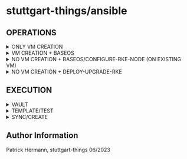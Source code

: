 # stuttgart-things/ansible

## OPERATIONS

<details><summary>ONLY VM CREATION</summary>

| FILE                                       | NEEDED/OPTIONAL CHANGES                                     |
|--------------------------------------------|-------------------------------------------------------------|
| helmfile.yaml                              | (only) release terraform must be enabled (set to installed) |
| environments/vm.yaml                       | set/change vmCount; vmName; vmNumCPUs; vmMemory; vmDiskSize |
| /environments/{{ .Environment.Name }}.yaml | set/change vmFolderPath; datastore; network                 |
|                                            |                                                             |

</details>

<details><summary>VM CREATION + BASEOS</summary>

| FILE                                       | NEEDED/OPTIONAL CHANGES                                     |
|--------------------------------------------|-------------------------------------------------------------|
| helmfile.yaml                              | all releases must be enabled (set to installed) |
| environments/vm.yaml                       | set/change vmCount; vmName; vmNumCPUs; vmMemory; vmDiskSize; set createInventory: true; copyInventory: false; ansiblePlaybook: baseos-setup |
| environments/{{ .Environment.Name }}.yaml  | set/change vmFolderPath; datastore; network; ansibleTargets;                 |
|

</details>

<details><summary>NO VM CREATION + BASEOS/CONFIGURE-RKE-NODE (ON EXISTING VM)</summary>

| FILE                                       | NEEDED/OPTIONAL CHANGES                                     |
|--------------------------------------------|-------------------------------------------------------------|
| helmfile.yaml                              | secrets; ansible & job releases must be enabled |
| environments/vm.yaml                       | set createInventory: true; copyInventory: false; ansiblePlaybook: baseos-setup #or configure-rke-node |
| environments/{{ .Environment.Name }}.yaml  | set/change ansibleTargets |


</details>

<details><summary>NO VM CREATION + DEPLOY-UPGRADE-RKE</summary>

| FILE                                       | NEEDED/OPTIONAL CHANGES                                     |
|--------------------------------------------|-------------------------------------------------------------|
| helmfile.yaml                              | secrets; ansible & job releases must be enabled |
| environments/vm.yaml                       | set inventory; createInventory: false; copyInventory: true; ansiblePlaybook: deploy-upgrade-rke |
| defaults.yaml  | set/change rkeVersion; k8sVersion; rke2ReleaseKind; enableIngressController; clusterSetup   |
|

</details>



## EXECUTION

<details><summary>VAULT</summary>

```
export VAULT_NAMESPACE=root

# LABDA
export VAULT_ADDR=https://vault-vsphere.tiab.labda.sva.de:8200
export VAULT_TOKEN=<VAULT_TOKEN>

# LABUL
export VAULT_ADDR=https://vault-vsphere.labul.sva.de:8200
export VAULT_TOKEN=<VAULT_TOKEN> #...rTI1E
```

</details>

<details><summary>TEMPLATE/TEST</summary>

```
helmfile template --environment labda-vsphere
helmfile template --environment labda-vsphere | grep kind: -A 2 -B 2 # check for rendered kinds
```

</details>

<details><summary>SYNC/CREATE</summary>

```
export KUBECONFIG=~/.kube/...
helmfile sync --environment labda-vsphere
```

</details>

Author Information
------------------
Patrick Hermann, stuttgart-things 06/2023